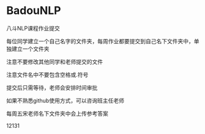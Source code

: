 # BadouNLP

八斗NLP课程作业提交

每位同学建立一个自己名字的文件夹，每周作业都要提交到自己名下文件夹中，单独建立一个文件夹

注意不要修改其他同学和老师提交的文件

注意文件名中不要包含空格或.符号

提交后只需等待，老师会安排时间审批

如果不熟悉github使用方式，可以咨询班主任老师

每周五宋老师名下文件夹中会上传参考答案


12131
